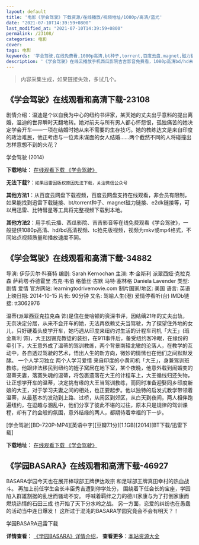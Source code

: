 ```yaml
---
layout: default
title: '电影《学会驾驶》下载资源/在线播放/视频地址/1080p/高清/蓝光'
date: "2021-07-10T14:39:59+0800"
last_modified_at: "2021-07-10T14:39:59+0800"
permalink: /23108/
categories: 电影
cover:
tags: 电影
keywords: '学会驾驶,在线免费看,1080p高清,bt种子,torrent,百度云盘,magnet,磁力链,迅雷下载资源'
description: '《学会驾驶》在线云播放手机西瓜影院吉吉影音免费看，1080p高清bd/hd未删减完整版和tc抢先枪版，mkv/mp4格式，附带bt/torrent种子、magnet/磁力链、百度云盘、网盘资源迅雷下载链接'
---
```


>内容采集生成，如果链接失效，多试几个。


## 《学会驾驶》在线观看和高清下载-23108

剧情介绍：温迪是个以自我为中心的纽约书评家，某天她的丈夫出乎意料的提出离婚，温迪的世界瞬时天翻地转。她对前夫与所有男人都心怀怨恨，孤独痛苦的她决定学会开车——一项在结婚时她从来不需要的生存技巧。她的教练达文是来自印度的政治难民，他正考虑与一位素未谋面的女人结婚……两个截然不同的人将碰撞出怎样意想不到的火花？


学会驾驶 (2014)

**下载地址**： [在线观看下载 《学会驾驶》](https://www.btbtdy.me/btdy/dy55.html) 


**无法下载?**：`如果迅雷因版权原因无法下载，关注微信公众号 `

**其他方法1**：从百度云网盘下载视频，百度云网盘支持在线观看，非会员有限制，如果能找到迅雷下载链接、bt/torrent种子、magnet磁力链接、e2dk链接等，可以用迅雷、比特彗星等工具将完整视频下载到本地。

**其他方法2**：用手机云播、西瓜影院、吉吉影音等在线免费观看《学会驾驶》，一般提供1080p高清、hd/bd高清视频、tc抢先版视频，视频为mkv或mp4格式，不同站点视频质量和播放速度不同。


## 《学会驾驶》在线观看和高清下载-34882

导演: 伊莎贝尔·科赛特 编剧: Sarah Kernochan 主演: 本·金斯利 派翠西娅·克拉克森 萨莉塔·乔德霍里 杰克·韦伯 格蕾丝·古默 马特·塞林格 Daniela Lavender 类型: 剧情 爱情 官方网站: learningtodrivemovie.com 制片国家/地区: 美国 语言: 英语 上映日期: 2014-10-15 片长: 90分钟 又名: 驾喻人生(港) 爱情停看听(台) IMDb链接: tt3062976

温蒂(派翠西亚克拉克森 饰)是住在曼哈顿的资深书评，因结缡21年的丈夫出轨，无奈决定分居，从来不会开车的她，无法再依赖丈夫当驾驶，为了探望住外地的女儿，只好硬着头皮学开车，她巧遇从印度来纽约讨生活的计程车司机「大王」(班金斯利 饰)，大王因锡克教徒的装扮，在911事件后，备受纽约客冷眼，在缘份的牵引下，大王意外成了温蒂的驾训教练，两个背景南辕北辙的沦落人，在教学的互动中，各自透过驾驶的艺术，悟出人生的新方向，微妙的情愫也在他们之间默默发酵。 一个人学习独立 两个人学习爱情 来自印度的小黄司机「大王」，身兼驾训班教练，他跟非法移民到纽约的姪子窝居在地下室，某个夜晚，他意外载到闹婚变的温蒂夫妻，落寞失魂的温蒂，将包裹遗落在大王的计程车上，大王循线归还失物，让正想学开车的温蒂，决定挑有缘的大王当驾训教练，而同时准备迎娶同乡印度新娘的大王，对于学习夫妻之间的相处，也正要起步。他以独特的启发式教学带领着温蒂，从最基本的发动到上路、过桥，从闹区到郊区，从白天到夜间，两人相伴跑遍纽约，在逗趣与溷乱中，他们分享了彼此不堪的过往，原本只是规律的驾训课程，却有了约会般的氛围，意外结缘的两人，都期待着幸福的下一步。


[学会驾驶][BD-720P-MP4][英语中字][豆瓣7.1分][1.1GB][2014][BT下载/迅雷下载]

**下载地址**： [在线观看下载 《学会驾驶》](https://www.btdx8.com/torrent/learning_to_drive_2014.html) 


## 《学园BASARA》在线观看和高清下载-46927

BASARA学园今天也在展开棒球部王牌伊达政宗 和足球部王牌真田幸村的热血战斗。 再加上前任学生会长丰臣秀吉遭到停学处分， 围绕着下任会长的宝座，学园陷入群雄割据的乱世而骚动不安。 呼喊着羁绊之力的德川家康与为了打倒家康而燃烧热情的石田三成 也开始了天下分水岭之战。 另一方面，恋爱的纠纷也在愚蠢的活动当中连日爆发！ 这所过于混沌的BASARA学园究竟会不会有明天？！


学园BASARA迅雷下载

**详情查看**： [《学园BASARA》详情介绍](/movie/46927/)， **查看更多**：[本站资源大全](/movie/t/all/)

